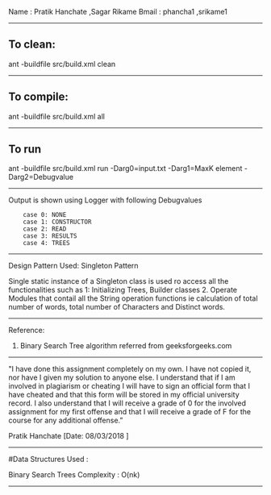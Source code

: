 
Name : Pratik Hanchate ,Sagar Rikame
Bmail : phancha1 ,srikame1

-----------------------------------------------------------------------

## To clean:
ant -buildfile src/build.xml clean

-----------------------------------------------------------------------
## To compile: 
ant -buildfile src/build.xml all

-----------------------------------------------------------------------
## To run 
ant -buildfile src/build.xml run -Darg0=input.txt -Darg1=MaxK element -Darg2=Debugvalue

------------------------------------------------------------------------
Output is shown using Logger with following Debugvalues

        case 0: NONE
		case 1: CONSTRUCTOR
		case 2: READ
		case 3: RESULTS
		case 4: TREES
	
------------------------------------------------------------------------
Design Pattern Used: Singleton Pattern

Single static instance of a Singleton class is used ro access all the functionalities such as 
1: Initializing Trees, Builder classes
2. Operate Modules that contail all the String operation functions ie calculation of total number of words, total number of Characters and 
Distinct words.



-----------------------------------------------------------------------
Reference:

1. Binary Search Tree algorithm referred from geeksforgeeks.com


-----------------------------------------------------------------------

"I have done this assignment completely on my own. I have not copied
it, nor have I given my solution to anyone else. I understand that if
I am involved in plagiarism or cheating I will have to sign an
official form that I have cheated and that this form will be stored in
my official university record. I also understand that I will receive a
grade of 0 for the involved assignment for my first offense and that I
will receive a grade of F for the course for any additional
offense.”

Pratik Hanchate
[Date: 08/03/2018 ]

-----------------------------------------------------------------------

#Data Structures Used :

Binary Search Trees
Complexity : O(nk)

-----------------------------------------------------------------------


